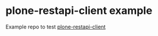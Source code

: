 # plone-restapi-client example

Example repo to test [plone-restapi-client](https://github.com/collective/plone-restapi-client)
